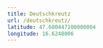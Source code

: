 ```yaml
---
title: Deutschkreutz
url: /deutschkreutz/
latitude: 47.600447100000004
longitude: 16.6248006
---
```

